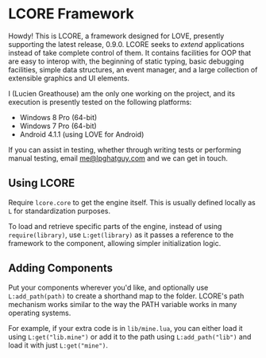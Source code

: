 # LCORE Framework
Howdy! This is LCORE, a framework designed for LOVE, presently supporting the latest release, 0.9.0. LCORE seeks to *extend* applications instead of take complete control of them. It contains facilities for OOP that are easy to interop with, the beginning of static typing, basic debugging facilities, simple data structures, an event manager, and a large collection of extensible graphics and UI elements.

I (Lucien Greathouse) am the only one working on the project, and its execution is presently tested on the following platforms:
- Windows 8 Pro (64-bit)
- Windows 7 Pro (64-bit)
- Android 4.1.1 (using LOVE for Android)

If you can assist in testing, whether through writing tests or performing manual testing, email me@lpghatguy.com and we can get in touch.

## Using LCORE
Require `lcore.core` to get the engine itself. This is usually defined locally as `L` for standardization purposes.

To load and retrieve specific parts of the engine, instead of using `require(library)`, use `L:get(library)` as it passes a reference to the framework to the component, allowing simpler initialization logic.

## Adding Components
Put your components wherever you'd like, and optionally use `L:add_path(path)` to create a shorthand map to the folder. LCORE's path mechanism works similar to the way the PATH variable works in many operating systems.

For example, if your extra code is in `lib/mine.lua`, you can either load it using `L:get("lib.mine")` or add it to the path using `L:add_path("lib")` and load it with just `L:get("mine")`.